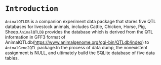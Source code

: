 # `Introduction`

`AnimalQTLDB` is a companion experiment data package that stores five QTL databases for livestock animals, includes Cattle, Chicken, Horse, Pig, Sheep.`AnimalQTLDB` provides the database which is derived from the QTL information in GFF3 format of AnimalQTLdb(https://www.animalgenome.org/cgi-bin/QTLdb/index) to `AnimalGene2QTL` package.In the process of data dump, the nonexistent assignment is NULL, and ultimately build the SQLite database of five data tables.